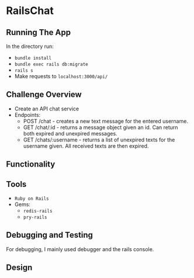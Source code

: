 # RailsChat

## Running The App
In the directory run:

* `bundle install`
* `bundle exec rails db:migrate`
* `rails s`
* Make requests to `localhost:3000/api/`

## Challenge Overview
* Create an API chat service
* Endpoints:
  * POST /chat - creates a new text message for the entered username.
  * GET /chat/:id - returns a message object given an id. Can return both expired and unexpired messages.
  * GET /chats/:username - returns a list of unexpired texts for the username given. All received texts are then expired.

## Functionality

## Tools
* `Ruby on Rails`
* Gems:
  * `redis-rails`
  * `pry-rails`

## Debugging and Testing
For debugging, I mainly used debugger and the rails console.

## Design
